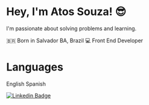 # Hey, I'm Atos Souza! 😎

I'm passionate about solving problems and learning.

🇧🇷 Born in Salvador BA, Brazil
💻 Front End Developer

# Languages

English
Spanish

[![Linkedin Badge](https://img.shields.io/badge/-Atos%20Souza-6633cc?style=flat-square&logo=Linkedin&logoColor=white&link=https://www.linkedin.com/in/atos-souza-ab9468203/)](https://www.linkedin.com/in/atos-souza-ab9468203/) 
